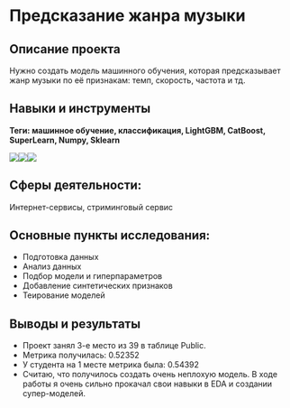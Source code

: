 # Предсказание жанра музыки
## Описание проекта
Нужно создать модель машинного обучения, которая предсказывает жанр музыки по её признакам: темп, скорость, частота и тд.
## Навыки и инструменты
**Теги: машинное обучение, классификация, LightGBM, CatBoost, SuperLearn, Numpy, Sklearn**

<img src="https://img.shields.io/badge/Pandas-black?style=flat-square&logo=pandas&logoColor=orange"/><img src="https://img.shields.io/badge/Sklearn-black?style=flat-square&logo=scikitlearn&logoColor=orange"/><img src="https://img.shields.io/badge/MatPlotlib-black?style=flat-square"/>

## Сферы деятельности:
Интернет-сервисы, стриминговый сервис
## Основные пункты исследования:
 - Подготовка данных
 - Анализ данных
 - Подбор модели и гиперпараметров
 - Добавление синтетических признаков
 - Теирование моделей

## Выводы и результаты
- Проект занял 3-е место из 39 в таблице Public.
- Метрика получилась: 0.52352
- У студента на 1 месте метрика была: 0.54392
- Считаю, что получилось создать очень неплохую модель. В ходе работы я очень сильно прокачал свои навыки в EDA и создании супер-моделей.
